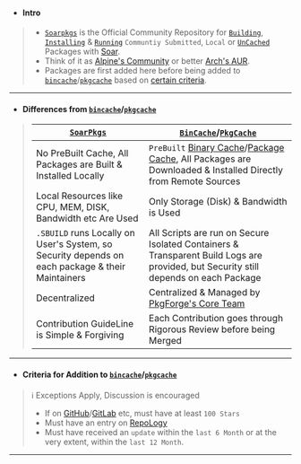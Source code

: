 - #### Intro
> - [`Soarpkgs`](https://github.com/pkgforge/soarpkgs) is the Official Community Repository for [`Building`](https://github.com/pkgforge/soarpkgs/blob/main/SBUILD.md#write-an-sbuild-recipe), [`Installing`](https://github.com/pkgforge/soarpkgs/blob/main/SBUILD.md#buildinstallrun-an-sbuild-recipe) & [`Running`](https://github.com/pkgforge/soarpkgs/blob/main/SBUILD.md#buildinstallrun-an-sbuild-recipe) `Communtiy Submitted`, `Local` or [`UnCached`](https://github.com/pkgforge/pkgcache) Packages with [Soar](https://github.com/pkgforge/soar).
> - Think of it as [Alpine's Community](https://wiki.alpinelinux.org/wiki/Repositories) or better [Arch's AUR](https://wiki.archlinux.org/title/Arch_User_Repository).
> - Packages are first added here before being added to [`bincache`](https://github.com/Azathothas/Toolpacks)/[`pkgcache`](https://github.com/pkgforge/pkgcache) based on [certain criteria](https://github.com/pkgforge/soarpkgs/blob/main/Docs/README.md#criteria-for-addition-to-bincachepkgcache).
>
---

- #### Differences from [`bincache`](https://github.com/Azathothas/Toolpacks)/[`pkgcache`](https://github.com/pkgforge/pkgcache)
> | [`SoarPkgs`](https://github.com/pkgforge/soarpkgs) | [`BinCache`](https://github.com/Azathothas/Toolpacks)/[`PkgCache`](https://github.com/pkgforge/pkgcache) |
> |----------|----------|
> | No PreBuilt Cache, All Packages are Built & Installed Locally | `PreBuilt` [Binary Cache](https://huggingface.co/datasets/pkgforge/bincache)/[Package Cache](https://huggingface.co/datasets/pkgforge/pkgcache), All Packages are Downloaded & Installed Directly from Remote Sources
> | Local Resources like CPU, MEM, DISK, Bandwidth etc Are Used | Only Storage (Disk) & Bandwidth is Used |
> | `.SBUILD` runs Locally on User's System, so Security depends on each package & their Maintainers | All Scripts are run on Secure Isolated Containers & Transparent Build Logs are provided, but Security still depends on each Package |
> | Decentralized | Centralized & Managed by [PkgForge's Core Team](https://github.com/orgs/pkgforge/people) |
> | Contribution GuideLine is Simple & Forgiving | Each Contribution goes through Rigorous Review before being Merged |
---

- #### Criteria for Addition to [`bincache`](https://github.com/Azathothas/Toolpacks)/[`pkgcache`](https://github.com/pkgforge/pkgcache)
> ℹ️ Exceptions Apply, Discussion is encouraged
> - If on [GitHub](https://github.com/)/[GitLab](https://gitlab.com) etc, must have at least `100 Stars`
> - Must have an entry on [RepoLogy](https://repology.org/projects/)
> - Must have received an `update` within the `last 6 Month` or at the very extent, within the `last 12 Month`.
---
